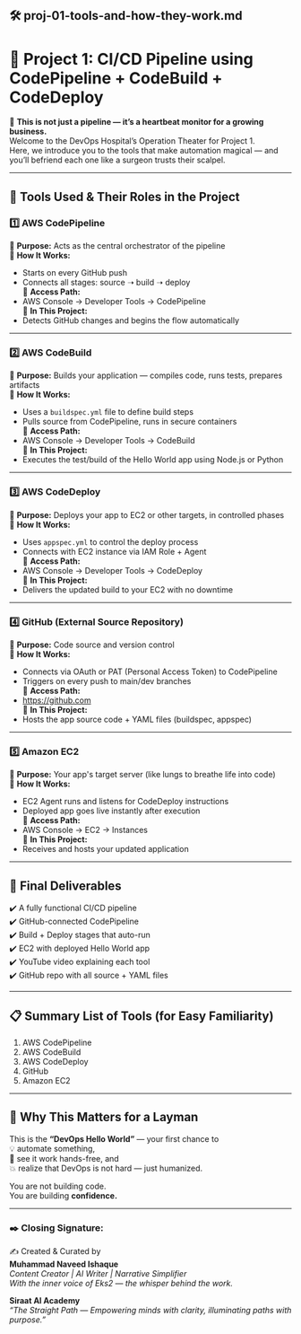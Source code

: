 
## 🛠️ proj-01-tools-and-how-they-work.md
# 🌟 Project 1: CI/CD Pipeline using CodePipeline + CodeBuild + CodeDeploy

🧪 **This is not just a pipeline — it’s a heartbeat monitor for a growing business.**  
Welcome to the DevOps Hospital’s Operation Theater for Project 1.  
Here, we introduce you to the tools that make automation magical — and you’ll befriend each one like a surgeon trusts their scalpel.

---

## 🧰 Tools Used & Their Roles in the Project

### 1️⃣ **AWS CodePipeline**
🔹 **Purpose:** Acts as the central orchestrator of the pipeline  
🔹 **How It Works:**  
- Starts on every GitHub push  
- Connects all stages: source ➝ build ➝ deploy  
🔹 **Access Path:**  
- AWS Console → Developer Tools → CodePipeline  
🔹 **In This Project:**  
- Detects GitHub changes and begins the flow automatically

---

### 2️⃣ **AWS CodeBuild**
🔹 **Purpose:** Builds your application — compiles code, runs tests, prepares artifacts  
🔹 **How It Works:**  
- Uses a `buildspec.yml` file to define build steps  
- Pulls source from CodePipeline, runs in secure containers  
🔹 **Access Path:**  
- AWS Console → Developer Tools → CodeBuild  
🔹 **In This Project:**  
- Executes the test/build of the Hello World app using Node.js or Python

---

### 3️⃣ **AWS CodeDeploy**
🔹 **Purpose:** Deploys your app to EC2 or other targets, in controlled phases  
🔹 **How It Works:**  
- Uses `appspec.yml` to control the deploy process  
- Connects with EC2 instance via IAM Role + Agent  
🔹 **Access Path:**  
- AWS Console → Developer Tools → CodeDeploy  
🔹 **In This Project:**  
- Delivers the updated build to your EC2 with no downtime

---

### 4️⃣ **GitHub (External Source Repository)**
🔹 **Purpose:** Code source and version control  
🔹 **How It Works:**  
- Connects via OAuth or PAT (Personal Access Token) to CodePipeline  
- Triggers on every push to main/dev branches  
🔹 **Access Path:**  
- https://github.com  
🔹 **In This Project:**  
- Hosts the app source code + YAML files (buildspec, appspec)

---

### 5️⃣ **Amazon EC2**
🔹 **Purpose:** Your app's target server (like lungs to breathe life into code)  
🔹 **How It Works:**  
- EC2 Agent runs and listens for CodeDeploy instructions  
- Deployed app goes live instantly after execution  
🔹 **Access Path:**  
- AWS Console → EC2 → Instances  
🔹 **In This Project:**  
- Receives and hosts your updated application

---

## 🎯 Final Deliverables

✔️ A fully functional CI/CD pipeline  
✔️ GitHub-connected CodePipeline  
✔️ Build + Deploy stages that auto-run  
✔️ EC2 with deployed Hello World app  
✔️ YouTube video explaining each tool  
✔️ GitHub repo with all source + YAML files

---

## 📋 Summary List of Tools (for Easy Familiarity)

1. AWS CodePipeline  
2. AWS CodeBuild  
3. AWS CodeDeploy  
4. GitHub  
5. Amazon EC2

---

## 🌼 Why This Matters for a Layman

This is the **“DevOps Hello World”** — your first chance to  
💡 automate something,  
🧠 see it work hands-free, and  
💥 realize that DevOps is not hard — just humanized.

You are not building code.  
You are building **confidence.**

---

### ✒️ Closing Signature:

✍️ Created & Curated by  
**Muhammad Naveed Ishaque**  
_Content Creator | AI Writer | Narrative Simplifier_  
_With the inner voice of Eks2 — the whisper behind the work._

**Siraat AI Academy**  
_“The Straight Path — Empowering minds with clarity, illuminating paths with purpose.”_

